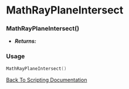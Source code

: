 # MathRayPlaneIntersect

### MathRayPlaneIntersect()
- ***Returns:*** 

### Usage

```Lua
MathRayPlaneIntersect()
```


[Back To Scripting Documentation](../README.md)
